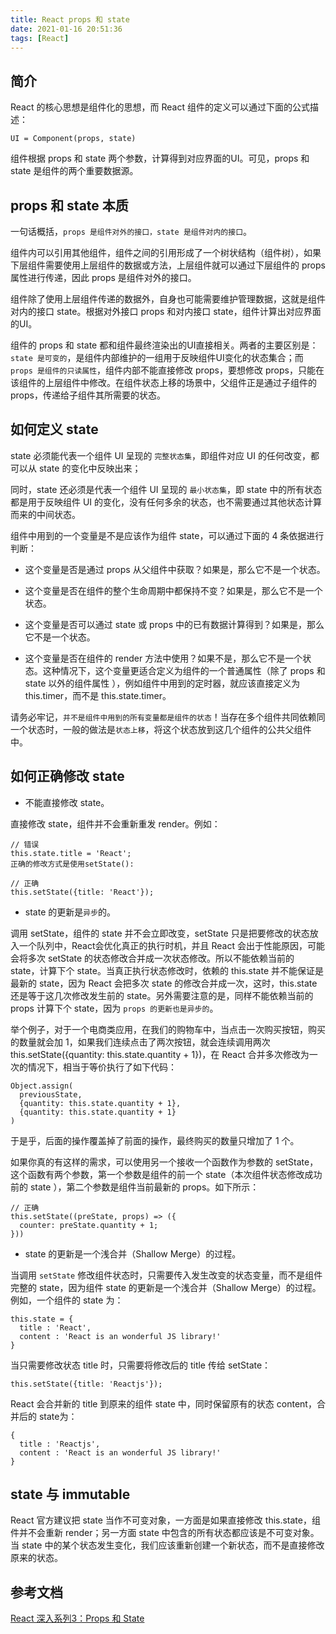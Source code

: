 ```yaml
---
title: React props 和 state
date: 2021-01-16 20:51:36
tags: [React]
---
```


## 简介

React 的核心思想是组件化的思想，而 React 组件的定义可以通过下面的公式描述：

```
UI = Component(props, state)
```

组件根据 props 和 state 两个参数，计算得到对应界面的UI。可见，props 和 state 是组件的两个重要数据源。

## props 和 state 本质

一句话概括，`props 是组件对外的接口，state 是组件对内的接口`。

<!-- more -->

组件内可以引用其他组件，组件之间的引用形成了一个树状结构（组件树），如果下层组件需要使用上层组件的数据或方法，上层组件就可以通过下层组件的 props 属性进行传递，因此 props 是组件对外的接口。

组件除了使用上层组件传递的数据外，自身也可能需要维护管理数据，这就是组件对内的接口 state。根据对外接口 props 和对内接口 state，组件计算出对应界面的UI。

组件的 props 和 state 都和组件最终渲染出的UI直接相关。两者的主要区别是：`state 是可变的`，是组件内部维护的一组用于反映组件UI变化的状态集合；而 `props 是组件的只读属性`，组件内部不能直接修改 props，要想修改 props，只能在该组件的上层组件中修改。在组件状态上移的场景中，父组件正是通过子组件的props，传递给子组件其所需要的状态。

## 如何定义 state

state 必须能代表一个组件 UI 呈现的 `完整状态集`，即组件对应 UI 的任何改变，都可以从 state 的变化中反映出来；

同时，state 还必须是代表一个组件 UI 呈现的 `最小状态集`，即 state 中的所有状态都是用于反映组件 UI 的变化，没有任何多余的状态，也不需要通过其他状态计算而来的中间状态。

组件中用到的一个变量是不是应该作为组件 state，可以通过下面的 4 条依据进行判断：

* 这个变量是否是通过 props 从父组件中获取？如果是，那么它不是一个状态。

* 这个变量是否在组件的整个生命周期中都保持不变？如果是，那么它不是一个状态。

* 这个变量是否可以通过 state 或 props  中的已有数据计算得到？如果是，那么它不是一个状态。

* 这个变量是否在组件的 render 方法中使用？如果不是，那么它不是一个状态。这种情况下，这个变量更适合定义为组件的一个普通属性（除了 props 和 state 以外的组件属性 ），例如组件中用到的定时器，就应该直接定义为 this.timer，而不是 this.state.timer。

请务必牢记，`并不是组件中用到的所有变量都是组件的状态`！当存在多个组件共同依赖同一个状态时，一般的做法是`状态上移`，将这个状态放到这几个组件的公共父组件中。

## 如何正确修改 state

* 不能直接修改 state。

直接修改 state，组件并不会重新重发 render。例如：

```
// 错误
this.state.title = 'React';
正确的修改方式是使用setState():

// 正确
this.setState({title: 'React'});
```

* state 的更新是`异步`的。

调用 setState，组件的 state 并不会立即改变，setState 只是把要修改的状态放入一个队列中，React会优化真正的执行时机，并且 React 会出于性能原因，可能会将多次 setState 的状态修改合并成一次状态修改。所以不能依赖当前的 state，计算下个 state。当真正执行状态修改时，依赖的 this.state 并不能保证是最新的 state，因为 React 会把多次 state 的修改合并成一次，这时，this.state 还是等于这几次修改发生前的 state。另外需要注意的是，同样不能依赖当前的 props 计算下个 state，因为 `props 的更新也是异步的`。

举个例子，对于一个电商类应用，在我们的购物车中，当点击一次购买按钮，购买的数量就会加 1，如果我们连续点击了两次按钮，就会连续调用两次 this.setState({quantity: this.state.quantity + 1})，在 React 合并多次修改为一次的情况下，相当于等价执行了如下代码：

```
Object.assign(
  previousState,
  {quantity: this.state.quantity + 1},
  {quantity: this.state.quantity + 1}
)
```

于是乎，后面的操作覆盖掉了前面的操作，最终购买的数量只增加了 1 个。

如果你真的有这样的需求，可以使用另一个接收一个函数作为参数的 setState，这个函数有两个参数，第一个参数是组件的前一个 state（本次组件状态修改成功前的 state ），第二个参数是组件当前最新的 props。如下所示：

```
// 正确
this.setState((preState, props) => ({
  counter: preState.quantity + 1; 
}))
```

* state 的更新是一个浅合并（Shallow Merge）的过程。

当调用 `setState` 修改组件状态时，只需要传入发生改变的状态变量，而不是组件完整的 state，因为组件 state 的更新是一个浅合并（Shallow Merge）的过程。例如，一个组件的 state 为：

```
this.state = {
  title : 'React',
  content : 'React is an wonderful JS library!'
}
```

当只需要修改状态 title 时，只需要将修改后的 title 传给 setState：

```
this.setState({title: 'Reactjs'});
```

React 会合并新的 title 到原来的组件 state 中，同时保留原有的状态 content，合并后的 state为：

```
{
  title : 'Reactjs',
  content : 'React is an wonderful JS library!'
}
```

## state 与 immutable

React 官方建议把 state 当作不可变对象，一方面是如果直接修改 this.state，组件并不会重新 render；另一方面 state 中包含的所有状态都应该是不可变对象。当 state 中的某个状态发生变化，我们应该重新创建一个新状态，而不是直接修改原来的状态。

## 参考文档

[React 深入系列3：Props 和 State](https://www.jianshu.com/p/841a8b6eab46)